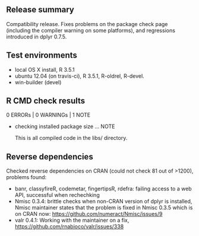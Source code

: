 ## Release summary

Compatibility release. Fixes problems on the package check page (including the compiler warning on some platforms), and regressions introduced in dplyr 0.7.5.

## Test environments

* local OS X install, R 3.5.1
* ubuntu 12.04 (on travis-ci), R 3.5.1, R-oldrel, R-devel.
* win-builder (devel)

## R CMD check results

0 ERRORs | 0 WARNINGs | 1 NOTE

* checking installed package size ... NOTE

  This is all compiled code in the libs/ directory.

## Reverse dependencies

Checked reverse dependencies on CRAN (could not check 81 out of >1200), problems found:

- banr, classyfireR, codemetar, fingertipsR, rdefra: failing access to a web API, successful when rechechking
- Nmisc 0.3.4: brittle checks when non-CRAN version of dplyr is installed, Nmisc maintainer states that the problem is fixed in Nmisc 0.3.5 which is on CRAN now: https://github.com/numeract/Nmisc/issues/9
- valr 0.4.1: Working with the maintainer on a fix, https://github.com/rnabioco/valr/issues/338
